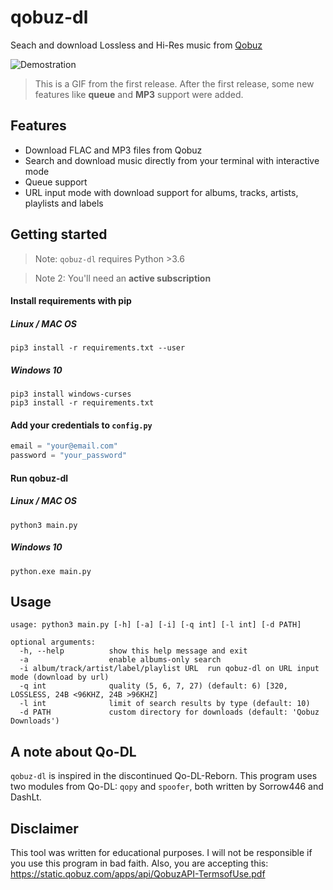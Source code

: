 # qobuz-dl
Seach and download Lossless and Hi-Res music from [Qobuz](https://www.qobuz.com/)

![Demostration](demo.gif)
> This is a GIF from the first release. After the first release, some new features like **queue** and **MP3** support were added.

## Features

* Download FLAC and MP3 files from Qobuz
* Search and download music directly from your terminal with interactive mode
* Queue support
* URL input mode with download support for albums, tracks, artists, playlists and labels

## Getting started

> Note: `qobuz-dl` requires Python >3.6

> Note 2: You'll need an **active subscription**

#### Install requirements with pip
##### Linux / MAC OS
```
pip3 install -r requirements.txt --user
```
##### Windows 10
```
pip3 install windows-curses
pip3 install -r requirements.txt
```
#### Add your credentials to `config.py`
```python
email = "your@email.com"
password = "your_password"
```
#### Run qobuz-dl
##### Linux / MAC OS
```
python3 main.py
```
##### Windows 10
```
python.exe main.py
```
## Usage
```
usage: python3 main.py [-h] [-a] [-i] [-q int] [-l int] [-d PATH]

optional arguments:
  -h, --help          show this help message and exit
  -a                  enable albums-only search
  -i album/track/artist/label/playlist URL  run qobuz-dl on URL input mode (download by url)
  -q int              quality (5, 6, 7, 27) (default: 6) [320, LOSSLESS, 24B <96KHZ, 24B >96KHZ]
  -l int              limit of search results by type (default: 10)
  -d PATH             custom directory for downloads (default: 'Qobuz Downloads')
```
## A note about Qo-DL
`qobuz-dl` is inspired in the discontinued Qo-DL-Reborn. This program uses two modules from Qo-DL: `qopy` and `spoofer`, both written by Sorrow446 and DashLt.
## Disclaimer
This tool was written for educational purposes. I will not be responsible if you use this program in bad faith.
Also, you are accepting this: https://static.qobuz.com/apps/api/QobuzAPI-TermsofUse.pdf
